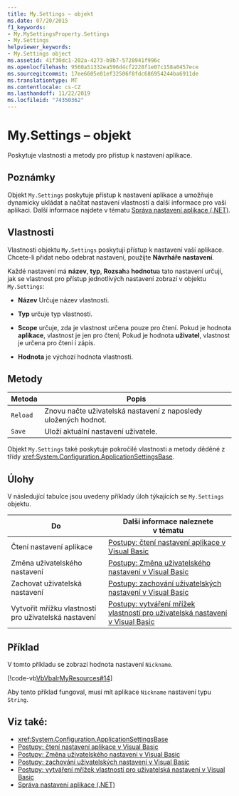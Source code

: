 ```yaml
---
title: My.Settings – objekt
ms.date: 07/20/2015
f1_keywords:
- My.MySettingsProperty.Settings
- My.Settings
helpviewer_keywords:
- My.Settings object
ms.assetid: 41f30dc1-202a-4273-b9b7-5728941f996c
ms.openlocfilehash: 9560a51332ea596d4cf2228f1e07c158a0457ece
ms.sourcegitcommit: 17ee6605e01ef32506f8fdc686954244ba6911de
ms.translationtype: MT
ms.contentlocale: cs-CZ
ms.lasthandoff: 11/22/2019
ms.locfileid: "74350362"
---
```

# <a name="mysettings-object"></a>My.Settings – objekt
Poskytuje vlastnosti a metody pro přístup k nastavení aplikace.  
  
## <a name="remarks"></a>Poznámky  
 Objekt `My.Settings` poskytuje přístup k nastavení aplikace a umožňuje dynamicky ukládat a načítat nastavení vlastností a další informace pro vaši aplikaci. Další informace najdete v tématu [Správa nastavení aplikace (.NET)](/visualstudio/ide/managing-application-settings-dotnet).  
  
## <a name="properties"></a>Vlastnosti  
 Vlastnosti objektu `My.Settings` poskytují přístup k nastavení vaší aplikace. Chcete-li přidat nebo odebrat nastavení, použijte **Návrháře nastavení**.  
  
 Každé nastavení má **název**, **typ**, **Rozsah**a **hodnotu**a tato nastavení určují, jak se vlastnost pro přístup jednotlivých nastavení zobrazí v objektu `My.Settings`:  
  
- **Název** Určuje název vlastnosti.  
  
- **Typ** určuje typ vlastnosti.  
  
- **Scope** určuje, zda je vlastnost určena pouze pro čtení. Pokud je hodnota **aplikace**, vlastnost je jen pro čtení; Pokud je hodnota **uživatel**, vlastnost je určena pro čtení i zápis.  
  
- **Hodnota** je výchozí hodnota vlastnosti.  
  
## <a name="methods"></a>Metody  
  
|Metoda|Popis|  
|---|---|  
|`Reload`|Znovu načte uživatelská nastavení z naposledy uložených hodnot.|  
|`Save`|Uloží aktuální nastavení uživatele.|  
  
 Objekt `My.Settings` také poskytuje pokročilé vlastnosti a metody děděné z třídy <xref:System.Configuration.ApplicationSettingsBase>.  
  
## <a name="tasks"></a>Úlohy  
 V následující tabulce jsou uvedeny příklady úloh týkajících se `My.Settings` objektu.  
  
|Do|Další informace naleznete v tématu|  
|---|---|  
|Čtení nastavení aplikace|[Postupy: čtení nastavení aplikace v Visual Basic](../../../visual-basic/developing-apps/programming/app-settings/how-to-read-application-settings.md)|  
|Změna uživatelského nastavení|[Postupy: Změna uživatelského nastavení v Visual Basic](../../../visual-basic/developing-apps/programming/app-settings/how-to-change-user-settings.md)|  
|Zachovat uživatelská nastavení|[Postupy: zachování uživatelských nastavení v Visual Basic](../../../visual-basic/developing-apps/programming/app-settings/how-to-persist-user-settings.md)|  
|Vytvořit mřížku vlastností pro uživatelská nastavení|[Postupy: vytváření mřížek vlastností pro uživatelská nastavení v Visual Basic](../../../visual-basic/developing-apps/programming/app-settings/how-to-create-property-grids-for-user-settings.md)|  
  
## <a name="example"></a>Příklad  
 V tomto příkladu se zobrazí hodnota nastavení `Nickname`.  
  
 [!code-vb[VbVbalrMyResources#14](~/samples/snippets/visualbasic/VS_Snippets_VBCSharp/VbVbalrMyResources/VB/Form1.vb#14)]  
  
 Aby tento příklad fungoval, musí mít aplikace `Nickname` nastavení typu `String`.  
  
## <a name="see-also"></a>Viz také:

- <xref:System.Configuration.ApplicationSettingsBase>
- [Postupy: čtení nastavení aplikace v Visual Basic](../../../visual-basic/developing-apps/programming/app-settings/how-to-read-application-settings.md)
- [Postupy: Změna uživatelského nastavení v Visual Basic](../../../visual-basic/developing-apps/programming/app-settings/how-to-change-user-settings.md)
- [Postupy: zachování uživatelských nastavení v Visual Basic](../../../visual-basic/developing-apps/programming/app-settings/how-to-persist-user-settings.md)
- [Postupy: vytváření mřížek vlastností pro uživatelská nastavení v Visual Basic](../../../visual-basic/developing-apps/programming/app-settings/how-to-create-property-grids-for-user-settings.md)
- [Správa nastavení aplikace (.NET)](/visualstudio/ide/managing-application-settings-dotnet)
